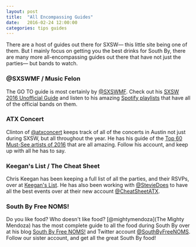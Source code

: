 ```yaml
---
layout: post
title:  "All Encompassing Guides"
date:   2016-02-24 12:00:00
categories: tips guides
---
```


There are a host of guides out there for SXSW— this little site being one of them. But I mainly focus on getting you the best drinks for South By, there are many more all-encompassing guides out there that have not just the parties— but bands to watch.

### @SXSWMF / Music Felon

The GO TO guide is most certainly by [@SXSWMF](https://twitter.com/sxswmf). Check out his [SXSW 2016 Unofficial Guide](http://www.musicfelon.com/sxsw-2016-unofficial-guide/) and listen to his amazing [Spotify playlists](http://www.musicfelon.com/sxsw-2016-playlists) that have all of the official bands on them.

### ATX Concert

Clinton of [@atxconcert](https://twitter.com/atxconcert) keeps track of all of the concerts in Austin not just during SXSW, but all throughout the year. He has his guide of the [Top 60 Must-See artists of 2016](https://twitter.com/atxconcert/status/698209264892915712) that are all amazing. Follow his account, and keep up with all he has to say.

### Keegan's List / The Cheat Sheet

Chris Keegan has been keeping a full list of all the parties, and their RSVPs, over at [Keegan's List](https://keeganslistsxsw.wordpress.com/). He has also been working with [@StevieDoes](https://twitter.com/StevieDoes) to have all the best events over at their new account [@CheatSheetATX](https://twitter.com/CheatSheetATX).

### South By Free NOMS!

Do you like food? Who doesn't like food? [@mightymendoza](The Mighty Mendoza) has the most complete guide to all the food during South By over at his blog [South By Free NOMS!](http://southbyfreenoms.com/) and Twitter account [@SouthByFreeNOMS](https://twitter.com/SouthByFreeNOMS). Follow our sister account, and get all the great South By food!
